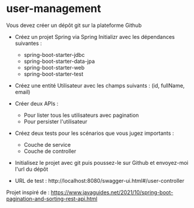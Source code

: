 # user-management

Vous devez créer un dépôt git sur la plateforme Github
- Créez un projet Spring via Spring Initializr avec les dépendances suivantes :
  + spring-boot-starter-jdbc
  + spring-boot-starter-data-jpa
  + spring-boot-starter-web
  + spring-boot-starter-test
- Créez une entité Utilisateur avec les champs suivants : (id, fullName, email)
- Créer deux APIs :
    + Pour lister tous les utilisateurs avec pagination
  + Pour persister  l'utilisateur
- Créez deux tests pour les scénarios que vous jugez importants :
    + Couche de service
  + Couche de controller
- Initialisez le projet avec git puis poussez-le sur Github et envoyez-moi l'url du dépôt


- URL de test : http://localhost:8080/swagger-ui.html#/user-controller

Projet inspiré de : https://www.javaguides.net/2021/10/spring-boot-pagination-and-sorting-rest-api.html

